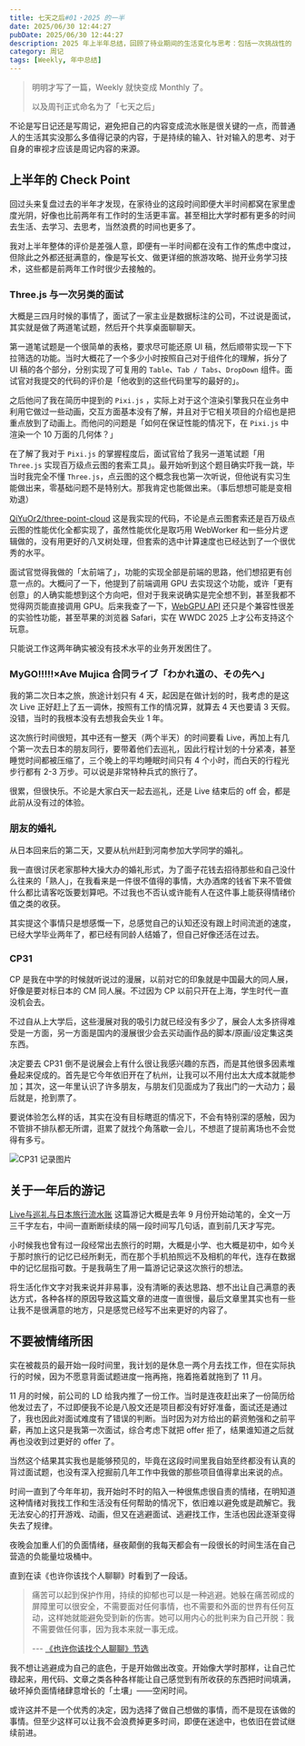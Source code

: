 ```yaml
---
title: 七天之后#01・2025 的一半
date: 2025/06/30 12:44:27
pubDate: 2025/06/30 12:44:27
description: 2025 年上半年总结，回顾了待业期间的生活变化与思考：包括一次挑战性的 Three.js 面试、赴日观看 MyGO!!!!! × Ave Mujica 联合演出及旅行、朋友的婚礼、首次参加 CP31 漫展、以及写作一年完成的旅行游记。同时记录了面对裁员后的情绪低谷与自我调整过程，试图用行动代替逃避，在迷茫中前行。
category: 周记
tags: [Weekly, 年中总结]
---
```


> 明明才写了一篇，Weekly 就快变成 Monthly 了。
> 
> 以及周刊正式命名为了「七天之后」

不论是写日记还是写周记，避免把自己的内容变成流水账是很关键的一点，而普通人的生活其实没那么多值得记录的内容，于是持续的输入、针对输入的思考、对于自身的审视才应该是周记内容的来源。

## 上半年的 Check Point

回过头来复盘过去的半年才发现，在家待业的这段时间即便大半时间都窝在家里虚度光阴，好像也比前两年有工作时的生活更丰富。甚至相比大学时都有更多的时间去生活、去学习、去思考，当然浪费的时间也更多了。

我对上半年整体的评价是差强人意，即便有一半时间都在没有工作的焦虑中度过，但除此之外都还挺满意的，像是写长文、做更详细的旅游攻略、抛开业务学习技术，这些都是前两年工作时很少去接触的。

### Three.js 与一次另类的面试

大概是三四月时候的事情了，面试了一家主业是数据标注的公司，不过说是面试，其实就是做了两道笔试题，然后开个共享桌面聊聊天。

第一道笔试题是一个很简单的表格，要求尽可能还原 UI 稿，然后顺带实现一下下拉筛选的功能。当时大概花了一个多少小时按照自己对于组件化的理解，拆分了 UI 稿的各个部分，分别实现了可复用的 `Table`、`Tab / Tabs`、`DropDown` 组件。面试官对我提交的代码的评价是「他收到的这些代码里写的最好的」。

之后他问了我在简历中提到的 `Pixi.js` ，实际上对于这个渲染引擎我只在业务中利用它做过一些动画，交互方面基本没有了解，并且对于它相关项目的介绍也是把重点放到了动画上。而他问的问题是「如何在保证性能的情况下，在 `Pixi.js` 中渲染一个 10 万面的几何体？」

在了解了我对于 `Pixi.js` 的掌握程度后，面试官给了我另一道笔试题「用 `Three.js` 实现百万级点云图的套索工具」。最开始听到这个题目确实吓我一跳，毕当时我完全不懂 `Three.js`，点云图的这个概念我也第一次听说，但他说有实习生能做出来，零基础问题不是特别大。那我肯定也能做出来。（事后想想可能是变相劝退）

[QiYuOr2/three-point-cloud](https://github.com/QiYuOr2/three-point-cloud) 这是我实现的代码，不论是点云图套索还是百万级点云图的性能优化全都实现了，虽然性能优化是取巧用 WebWorker 和一些分片逻辑做的，没有用更好的八叉树处理，但套索的选中计算速度也已经达到了一个很优秀的水平。

面试官觉得我做的「太前端了」，功能的实现全部是前端的思路，他们想招更有创意一点的。大概问了一下，他提到了前端调用 GPU 去实现这个功能，或许「更有创意」的人确实能想到这个方向吧，但对于我来说确实是完全想不到，甚至我都不觉得网页能直接调用 GPU。后来我查了一下，[WebGPU API](https://developer.mozilla.org/zh-CN/docs/Web/API/WebGPU_API) 还只是个兼容性很差的实验性功能，甚至苹果的浏览器 Safari，实在 WWDC 2025 上才公布支持这个玩意。

只能说工作这两年确实被没有技术水平的业务开发困住了。

### MyGO!!!!!×Ave Mujica 合同ライブ「わかれ道の、その先へ」

我的第二次日本之旅，旅途计划只有 4 天，起因是在做计划的时，我考虑的是这次 Live 正好赶上了五一调休，按照有工作的情况算，就算去 4 天也要请 3 天假。没错，当时的我根本没有去想我会失业 1 年。

这次旅行时间很短，其中还有一整天（两个半天）的时间要看 Live，再加上有几个第一次去日本的朋友同行，要带着他们去巡礼，因此行程计划的十分紧凑，甚至睡觉时间都被压缩了，三个晚上的平均睡眠时间只有 4 个小时，而白天的行程光步行都有 2-3 万步。可以说是非常特种兵式的旅行了。

很累，但很快乐。不论是大家白天一起去巡礼，还是 Live 结束后的 off 会，都是此前从没有过的体验。

### 朋友的婚礼

从日本回来后的第二天，又要从杭州赶到河南参加大学同学的婚礼。

我一直很讨厌老家那种大操大办的婚礼形式，为了面子花钱去招待那些和自己没什么往来的「熟人」，在我看来是一件很不值得的事情，大办酒席的钱省下来不管做什么都比请客吃饭要划算吧。不过我也不否认或许能有人在这件事上能获得情绪价值之类的收获。

其实提这个事情只是想感慨一下，总感觉自己的认知还没有跟上时间流逝的速度，已经大学毕业两年了，都已经有同龄人结婚了，但自己好像还活在过去。

### CP31

CP 是我在中学的时候就听说过的漫展，以前对它的印象就是中国最大的同人展，好像是要对标日本的 CM 同人展。不过因为 CP 以前只开在上海，学生时代一直没机会去。

不过自从上大学后，这些漫展对我的吸引力就已经没有多少了，展会人太多挤得难受是一方面，另一方面是国内的漫展很少会去买动画作品的脚本/原画/设定集这类东西。

决定要去 CP31 倒不是说展会上有什么很让我感兴趣的东西，而是其他很多因素堆叠起来促成的。首先是它今年依旧开在了杭州，让我可以不用付出太大成本就能参加；其次，这一年里认识了许多朋友，与朋友们见面成为了我出门的一大动力；最后就是，抢到票了。

要说体验怎么样的话，其实在没有目标瞎逛的情况下，不会有特别深的感触，因为不管排不排队都无所谓，逛累了就找个角落歇一会儿，不想逛了提前离场也不会觉得有多亏。

![CP31 记录图片](https://cdn.jsdelivr.net/gh/qiyuor2/blog-image/img/20250702cp31re.png)

## 关于一年后的游记

[Live与巡礼与日本旅行流水账](https://qiyuro2.notion.site/Live-b37b96eab2034f7d9932b718bac6012b)  这篇游记大概是去年 9 月份开始动笔的，全文一万三千字左右，中间一直断断续续的隔一段时间写几句话，直到前几天才写完。

小时候我也曾有过一段经常出去旅行的时期，大概是小学、也大概是初中，如今关于那时旅行的记忆已经所剩无，而在那个手机拍照远不及相机的年代，连存在数据中的记忆屈指可数。于是我萌生了用一篇游记记录这次旅行的想法。

将生活化作文字对我来说并非易事，没有清晰的表达思路、想不出让自己满意的表达方式，各种各样的原因导致这篇文章的进度一直很慢，最后文章里其实也有一些让我不是很满意的地方，只是感觉已经写不出来更好的内容了。

## 不要被情绪所困

实在被裁员的最开始一段时间里，我计划的是休息一两个月去找工作，但在实际执行的时候，因为不愿意背面试题进度一拖再拖，拖着拖着就拖到了 11 月。

11 月的时候，前公司的 LD 给我内推了一份工作。当时是连夜赶出来了一份简历给他发过去了，不过即便我不论是八股文还是项目都没有好好准备，面试还是通过了，我也因此对面试难度有了错误的判断。当时因为对方给出的薪资勉强和之前平薪，再加上这只是我第一次面试，综合考虑下就把 offer 拒了，结果谁知道之后就再也没收到过更好的 offer 了。

当然这个结果其实我也是能够预见的，毕竟在这段时间里我自始至终都没有认真的背过面试题，也没有深入挖掘前几年工作中我做的那些项目值得拿出来说的点。

时间一直到了今年年初，我开始时不时的陷入一种很焦虑很自责的情绪，在明知道这种情绪对我找工作和生活没有任何帮助的情况下，依旧难以避免或是疏解它。我无法安心的打开游戏、动画，但又在逃避面试、逃避找工作，生活也因此逐渐变得失去了规律。

夜晚会加重人们的负面情绪，昼夜颠倒的我每天都会有一段很长的时间生活在自己营造的负能量垃圾桶中。

直到在读《也许你该找个人聊聊》时看到了一段话。

> 痛苦可以起到保护作用，持续的抑郁也可以是一种逃避。她躲在痛苦砌成的屏障里可以很安全，不需要面对任何事情，也不需要和外面的世界有任何互动，这样她就能避免受到新的伤害。她可以用内心的批判来为自己开脱：我不需要做任何事，因为我本来就一事无成。
> 
> --- [《也许你该找个人聊聊》节选](https://cdn.jsdelivr.net/gh/qiyuor2/blog-image/img/20250702bookre.png)

我不想让逃避成为自己的底色，于是开始做出改变。开始像大学时那样，让自己忙碌起来，用代码、文章之类各种各样能让自己感觉到有所收获的东西把时间填满，破坏掉负面情绪肆意增长的「土壤」——空闲时间。

或许这并不是一个优秀的决定，因为选择了做自己想做的事情，而不是现在该做的事情。但至少这样可以让我不会浪费掉更多时间，即便在迷途中，也依旧在尝试继续前进。